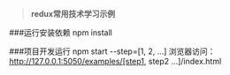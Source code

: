 > **redux常用技术学习示例**

###运行安装依赖
    npm install

###项目开发运行
    npm start --step=[1, 2, ...]
    浏览器访问： http://127.0.0.1:5050/examples/[step1, step2 ...]/index.html
